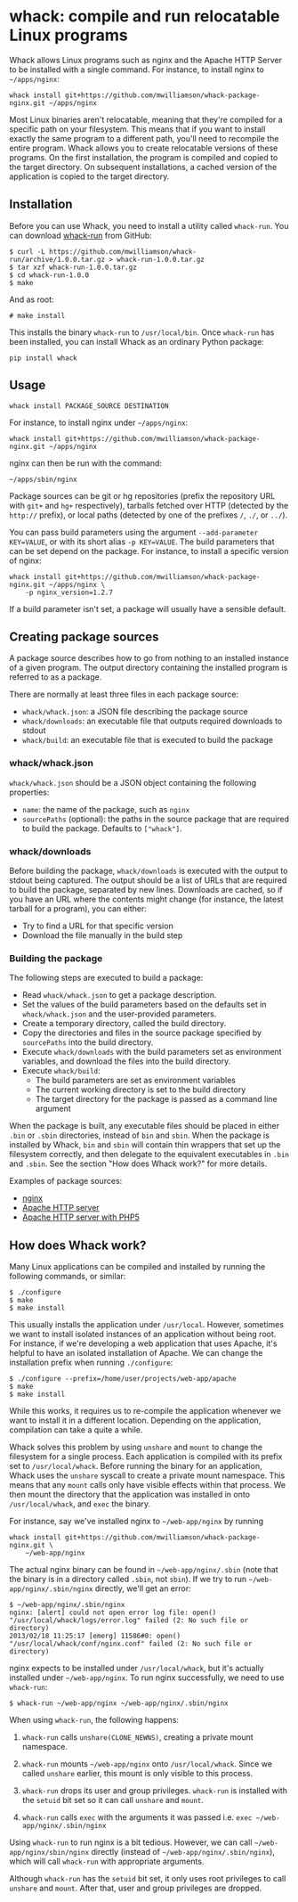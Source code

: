 # whack: compile and run relocatable Linux programs

Whack allows Linux programs such as nginx and the Apache HTTP Server to be installed with a single command.
For instance, to install nginx to `~/apps/nginx`:

    whack install git+https://github.com/mwilliamson/whack-package-nginx.git ~/apps/nginx

Most Linux binaries aren't relocatable,
meaning that they're compiled for a specific path on your filesystem.
This means that if you want to install exactly the same program to a different path,
you'll need to recompile the entire program.
Whack allows you to create relocatable versions of these programs.
On the first installation, the program is compiled and copied to the target directory.
On subsequent installations,
a cached version of the application is copied to the target directory.

## Installation

Before you can use Whack, you need to install a utility called `whack-run`. You
can download [whack-run][] from GitHub:

```
$ curl -L https://github.com/mwilliamson/whack-run/archive/1.0.0.tar.gz > whack-run-1.0.0.tar.gz
$ tar xzf whack-run-1.0.0.tar.gz
$ cd whack-run-1.0.0
$ make
```

And as root:

```
# make install
```

This installs the binary `whack-run` to `/usr/local/bin`. Once `whack-run` has
been installed, you can install Whack as an ordinary Python package:

```
pip install whack
```

[whack-run]: https://github.com/mwilliamson/whack-run

## Usage

```
whack install PACKAGE_SOURCE DESTINATION
```

For instance, to install nginx under `~/apps/nginx`:

```
whack install git+https://github.com/mwilliamson/whack-package-nginx.git ~/apps/nginx
```

nginx can then be run with the command:

```
~/apps/sbin/nginx
```

Package sources can be git or hg repositories (prefix the repository URL with `git+` and `hg+` respectively),
tarballs fetched over HTTP (detected by the `http://` prefix),
or local paths (detected by one of the prefixes `/`, `./`, or `../`).

You can pass build parameters using the argument `--add-parameter KEY=VALUE`, or with its short alias `-p KEY=VALUE`.
The build parameters that can be set depend on the package.
For instance, to install a specific version of nginx:

```
whack install git+https://github.com/mwilliamson/whack-package-nginx.git ~/apps/nginx \
    -p nginx_version=1.2.7
```

If a build parameter isn't set, a package will usually have a sensible default.

## Creating package sources

A package source describes how to go from nothing to an installed instance of a given program.
The output directory containing the installed program is referred to as a package.

There are normally at least three files in each package source:

* `whack/whack.json`: a JSON file describing the package source
* `whack/downloads`: an executable file that outputs required downloads to stdout
* `whack/build`: an executable file that is executed to build the package

### whack/whack.json

`whack/whack.json` should be a JSON object containing the following properties:

* `name`: the name of the package, such as `nginx`
* `sourcePaths` (optional):
  the paths in the source package that are required to build the package.
  Defaults to `["whack"]`.

### whack/downloads

Before building the package,
`whack/downloads` is executed with the output to stdout being captured.
The output should be a list of URLs that are required to build the package,
separated by new lines.
Downloads are cached,
so if you have an URL where the contents might change
(for instance, the latest tarball for a program),
you can either:

* Try to find a URL for that specific version
* Download the file manually in the build step

### Building the package

The following steps are executed to build a package:

* Read `whack/whack.json` to get a package description.
* Set the values of the build parameters based on the defaults set in `whack/whack.json` and the user-provided parameters.
* Create a temporary directory, called the build directory.
* Copy the directories and files in the source package specified by `sourcePaths` into the build directory.
* Execute `whack/downloads` with the build parameters set as environment variables,
  and download the files into the build directory.
* Execute `whack/build`:
  * The build parameters are set as environment variables
  * The current working directory is set to the build directory
  * The target directory for the package is passed as a command line argument
  
When the package is built,
any executable files should be placed in either `.bin` or `.sbin` directories,
instead of `bin` and `sbin`.
When the package is installed by Whack,
`bin` and `sbin` will contain thin wrappers that set up the filesystem correctly,
and then delegate to the equivalent executables in `.bin` and `.sbin`.
See the section "How does Whack work?" for more details.

Examples of package sources:

* [nginx](https://github.com/mwilliamson/whack-package-nginx)
* [Apache HTTP server](https://github.com/mwilliamson/whack-package-apache2)
* [Apache HTTP server with PHP5](https://github.com/mwilliamson/whack-package-apache2-mod-php5)

## How does Whack work?

Many Linux applications can be compiled and installed by running the following
commands, or similar:

```
$ ./configure
$ make
$ make install
```

This usually installs the application under `/usr/local`. However, sometimes we
want to install isolated instances of an application without being root. For
instance, if we're developing a web application that uses Apache, it's helpful
to have an isolated installation of Apache. We can change the installation
prefix when running `./configure`:

```
$ ./configure --prefix=/home/user/projects/web-app/apache
$ make
$ make install
```

While this works, it requires us to re-compile the application whenever we
want to install it in a different location. Depending on the application,
compilation can take a quite a while.

Whack solves this problem by using `unshare` and `mount` to change the
filesystem for a single process. Each application is compiled with its
prefix set to `/usr/local/whack`. Before running the binary for an application,
Whack uses the `unshare` syscall to create a private mount namespace. This
means that any `mount` calls only have visible effects within that process. We
then mount the directory that the application was installed in onto
`/usr/local/whack`, and `exec` the binary.

For instance, say we've installed nginx to `~/web-app/nginx` by running

    whack install git+https://github.com/mwilliamson/whack-package-nginx.git \
        ~/web-app/nginx

The actual nginx binary can be found in `~/web-app/nginx/.sbin` (note that the
binary is in a directory called `.sbin`, not `sbin`). If we try to
run `~/web-app/nginx/.sbin/nginx` directly, we'll get an error:

```
$ ~/web-app/nginx/.sbin/nginx
nginx: [alert] could not open error log file: open() "/usr/local/whack/logs/error.log" failed (2: No such file or directory)
2013/02/18 11:25:17 [emerg] 11586#0: open() "/usr/local/whack/conf/nginx.conf" failed (2: No such file or directory)
```

nginx expects to be installed under `/usr/local/whack`, but it's actually
installed under `~/web-app/nginx`. To run nginx successfully, we need to use
`whack-run`:

```
$ whack-run ~/web-app/nginx ~/web-app/nginx/.sbin/nginx
```

When using `whack-run`, the following happens:

1. `whack-run` calls `unshare(CLONE_NEWNS)`, creating a private mount namespace.
  
2. `whack-run` mounts `~/web-app/nginx` onto `/usr/local/whack`. Since we called
  `unshare` earlier, this mount is only visible to this process.
  
3. `whack-run` drops its user and group privileges. `whack-run` is installed
  with the `setuid` bit set so it can call `unshare` and `mount`.

4. `whack-run` calls `exec` with the arguments it was passed i.e.
  `exec ~/web-app/nginx/.sbin/nginx`

Using `whack-run` to run nginx is a bit tedious. However, we can call
`~/web-app/nginx/sbin/nginx` directly (instead of `~/web-app/nginx/.sbin/nginx`),
which will call `whack-run` with appropriate arguments.

Although `whack-run` has the `setuid` bit set, it only uses root privileges
to call `unshare` and `mount`. After that, user and group privileges are dropped.
